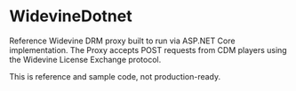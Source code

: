 # WidevineDotnet
Reference Widevine DRM proxy built to run via ASP.NET Core implementation.
The Proxy accepts POST requests from CDM players using the 
Widevine License Exchange protocol.

This is reference and sample code, not production-ready.
